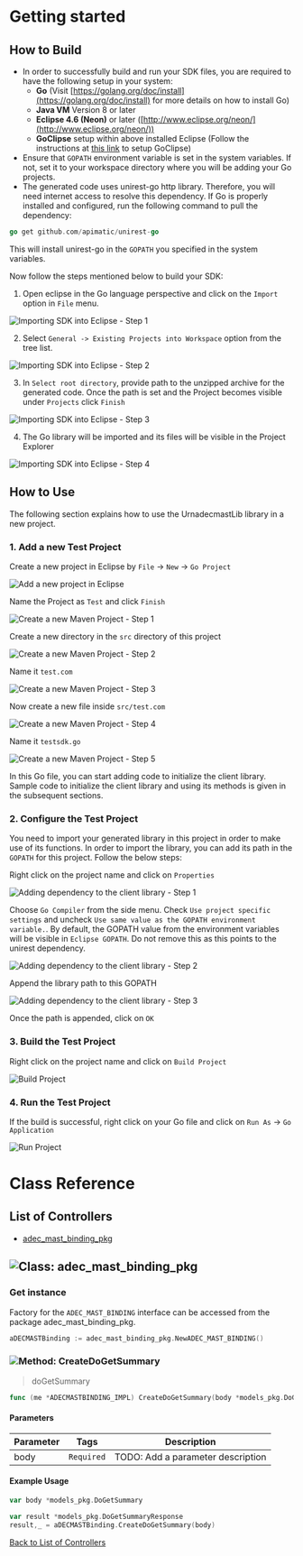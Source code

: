 # Getting started

## How to Build


* In order to successfully build and run your SDK files, you are required to have the following setup in your system:
    * **Go**  (Visit [https://golang.org/doc/install](https://golang.org/doc/install) for more details on how to install Go)
    * **Java VM** Version 8 or later
    * **Eclipse 4.6 (Neon)** or later ([http://www.eclipse.org/neon/](http://www.eclipse.org/neon/))
    * **GoClipse** setup within above installed Eclipse (Follow the instructions at [this link](https://github.com/GoClipse/goclipse/blob/latest/documentation/Installation.md#instructions) to setup GoClipse)
* Ensure that ```GOPATH``` environment variable is set in the system variables. If not, set it to your workspace directory where you will be adding your Go projects.
* The generated code uses unirest-go http library. Therefore, you will need internet access to resolve this dependency. If Go is properly installed and configured, run the following command to pull the dependency:

```Go
go get github.com/apimatic/unirest-go
```

This will install unirest-go in the ```GOPATH``` you specified in the system variables.

Now follow the steps mentioned below to build your SDK:

1. Open eclipse in the Go language perspective and click on the ```Import``` option in ```File``` menu.

![Importing SDK into Eclipse - Step 1](https://apidocs.io/illustration/go?step=import0)

2. Select ```General -> Existing Projects into Workspace``` option from the tree list.

![Importing SDK into Eclipse - Step 2](https://apidocs.io/illustration/go?step=import1)

3. In ```Select root directory```, provide path to the unzipped archive for the generated code. Once the path is set and the Project becomes visible under ```Projects``` click ```Finish```

![Importing SDK into Eclipse - Step 3](https://apidocs.io/illustration/go?step=import2&workspaceFolder=urn%3AADEC_MAST-GoLang&projectName=urnadecmast_lib)

4. The Go library will be imported and its files will be visible in the Project Explorer

![Importing SDK into Eclipse - Step 4](https://apidocs.io/illustration/go?step=import3&projectName=urnadecmast_lib)

## How to Use

The following section explains how to use the UrnadecmastLib library in a new project.

### 1. Add a new Test Project

Create a new project in Eclipse by ```File``` -> ```New``` -> ```Go Project```

![Add a new project in Eclipse](https://apidocs.io/illustration/go?step=createNewProject0)

Name the Project as ```Test``` and click ```Finish```

![Create a new Maven Project - Step 1](https://apidocs.io/illustration/go?step=createNewProject1)

Create a new directory in the ```src``` directory of this project

![Create a new Maven Project - Step 2](https://apidocs.io/illustration/go?step=createNewProject2&projectName=urnadecmast_lib)

Name it ```test.com```

![Create a new Maven Project - Step 3](https://apidocs.io/illustration/go?step=createNewProject3&projectName=urnadecmast_lib)

Now create a new file inside ```src/test.com```

![Create a new Maven Project - Step 4](https://apidocs.io/illustration/go?step=createNewProject4&projectName=urnadecmast_lib)

Name it ```testsdk.go```

![Create a new Maven Project - Step 5](https://apidocs.io/illustration/go?step=createNewProject5&projectName=urnadecmast_lib)

In this Go file, you can start adding code to initialize the client library. Sample code to initialize the client library and using its methods is given in the subsequent sections.

### 2. Configure the Test Project

You need to import your generated library in this project in order to make use of its functions. In order to import the library, you can add its path in the ```GOPATH``` for this project. Follow the below steps:

Right click on the project name and click on ```Properties```

![Adding dependency to the client library - Step 1](https://apidocs.io/illustration/go?step=testProject0&projectName=urnadecmast_lib)

Choose ```Go Compiler``` from the side menu. Check ```Use project specific settings``` and uncheck ```Use same value as the GOPATH environment variable.```. By default, the GOPATH value from the environment variables will be visible in ```Eclipse GOPATH```. Do not remove this as this points to the unirest dependency.

![Adding dependency to the client library - Step 2](https://apidocs.io/illustration/go?step=testProject1)

Append the library path to this GOPATH

![Adding dependency to the client library - Step 3](https://apidocs.io/illustration/go?step=testProject2&workspaceFolder=urn%3AADEC_MAST-GoLang)

Once the path is appended, click on ```OK```

### 3. Build the Test Project

Right click on the project name and click on ```Build Project```

![Build Project](https://apidocs.io/illustration/go?step=buildProject&projectName=urnadecmast_lib)

### 4. Run the Test Project

If the build is successful, right click on your Go file and click on ```Run As``` -> ```Go Application```

![Run Project](https://apidocs.io/illustration/go?step=runProject&projectName=urnadecmast_lib)

# Class Reference

## <a name="list_of_controllers"></a>List of Controllers

* [adec_mast_binding_pkg](#adec_mast_binding_pkg)

## <a name="adec_mast_binding_pkg"></a>![Class: ](https://apidocs.io/img/class.png ".adec_mast_binding_pkg") adec_mast_binding_pkg

### Get instance

Factory for the ``` ADEC_MAST_BINDING ``` interface can be accessed from the package adec_mast_binding_pkg.

```go
aDECMASTBinding := adec_mast_binding_pkg.NewADEC_MAST_BINDING()
```

### <a name="create_do_get_summary"></a>![Method: ](https://apidocs.io/img/method.png ".adec_mast_binding_pkg.CreateDoGetSummary") CreateDoGetSummary

> doGetSummary


```go
func (me *ADECMASTBINDING_IMPL) CreateDoGetSummary(body *models_pkg.DoGetSummary)(*models_pkg.DoGetSummaryResponse,error)
```

#### Parameters

| Parameter | Tags | Description |
|-----------|------|-------------|
| body |  ``` Required ```  | TODO: Add a parameter description |


#### Example Usage

```go
var body *models_pkg.DoGetSummary

var result *models_pkg.DoGetSummaryResponse
result,_ = aDECMASTBinding.CreateDoGetSummary(body)

```


[Back to List of Controllers](#list_of_controllers)



